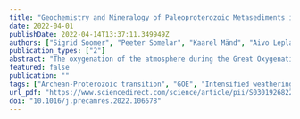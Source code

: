 ```yaml
---
title: "Geochemistry and Mineralogy of Paleoproterozoic Metasediments in the Imandra-Varzuga Greenstone Belt: Implications for Sediment Provenance, Tectonic Settings and Weathering Intensity at the Transition to Oxygenated Surface Environments"
date: 2022-04-01
publishDate: 2022-04-14T13:37:11.349949Z
authors: ["Sigrid Soomer", "Peeter Somelar", "Kaarel Mänd", "Aivo Lepland", "Kalle Kirsimäe"]
publication_types: ["2"]
abstract: "The oxygenation of the atmosphere during the Great Oxygenation Event (GOE) at around 2400~Ma triggered an intensification of chemical weathering on Earth’s surface and caused an acidic attack related to the oxidation and dissolution of sulphidic minerals in surface rocks. The oxidation and selective mobilization of specific elements or, vice versa, their retention in weathering crusts during the GOE is well exemplified in the behaviour of redox sensitive elements such as chromium (Cr), uranium (U) and molybdenum (Mo). Intensification in overall silicate weathering rates during the GOE, however, has remained poorly constrained. The Paleoproterozoic volcano-sedimentary succession of the Imandra-Varzuga Greenstone Belt (deposited ca. 2450–2000 million years ago; Ma) on the northern Fennoscandian Shield records the transformation of Earth’s surface conditions from anoxic to oxic. However, the silicate weathering indices of the sediments deposited in the Imandra-Varzuga Basin across the anoxic–oxic transition do not signal a measureable effect of this transition on the weathering regime. Weathering intensity of the Seidorechka Sedimentary Formation and the Umba Sedimentary Formation – deposited prior and after the GOE, respectively – are similarly moderate. A multitude of physical and chemical factors including the sediment protolith, climate, topography and atmospheric pCO2 control overall weathering intensity. Our results suggest that the oxygenation of the atmosphere and the punctuated (sulphuric) acidic weathering did not significantly overwhelm the former controls over the long term. Silicate weathering following the GOE was, either, tempered by removal of weathered materials by the Huronian global glaciations and dropping atmospheric pCO2 levels, or the felsic protolith and higher latitudional position led to locally muted weathering intensities to be recorded in the post-GOE Umba Sedimentary Formation despite increased background weathering rates."
featured: false
publication: ""
tags: ["Archean-Proterozoic transition", "GOE", "Intensified weathering", "Shale geochemistry"]
url_pdf: "https://www.sciencedirect.com/science/article/pii/S0301926822000225"
doi: "10.1016/j.precamres.2022.106578"
---
```


